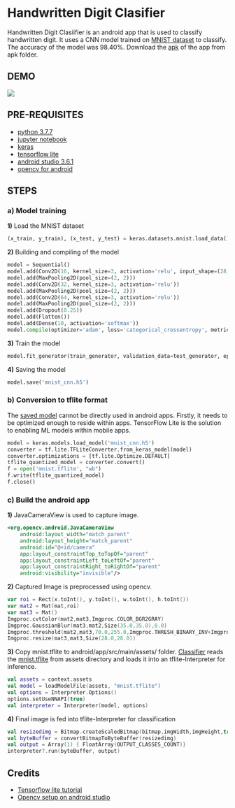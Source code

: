# Handwritten Digit Clasifier

Handwritten Digit Clasiifier is an android app that is used to classify handwritten digit. It uses a CNN model trained on [MNIST dataset](http://yann.lecun.com/exdb/mnist/) to classify. The accuracy of the model was 98.40%. Download the [apk](android/apk/handwritten_digit_classifier.apk) of the app from apk folder.

## DEMO
![](demo\demo.gif)
## PRE-REQUISITES
* [python 3.7.7](https://www.python.org/downloads/)
* [jupyter notebook](https://jupyter.org/install)
* [keras](https://www.tensorflow.org/api_docs/python/tf/keras)
* [tensorflow lite](https://www.tensorflow.org/lite)
* [android studio 3.6.1](https://developer.android.com/studio)
* [opencv for android](https://sourceforge.net/projects/opencvlibrary/files/opencv-android/)

## STEPS
### a) Model training
**1)** Load the MNIST dataset
```python
(x_train, y_train), (x_test, y_test) = keras.datasets.mnist.load_data()
```
**2)** Building and compiling of the model
```python
model = Sequential()
model.add(Conv2D(16, kernel_size=3, activation='relu', input_shape=(28,28,1)))
model.add(MaxPooling2D(pool_size=(2, 2)))
model.add(Conv2D(32, kernel_size=3, activation='relu'))
model.add(MaxPooling2D(pool_size=(2, 2)))
model.add(Conv2D(64, kernel_size=3, activation='relu'))
model.add(MaxPooling2D(pool_size=(2, 2)))
model.add(Dropout(0.25))
model.add(Flatten())
model.add(Dense(10, activation='softmax'))
model.compile(optimizer='adam', loss='categorical_crossentropy', metrics=['accuracy'])
```
**3)** Train the model
```python
model.fit_generator(train_generator, validation_data=test_generator, epochs=10)
```
**4)** Saving the model
```python
model.save('mnist_cnn.h5')
```
### b) Conversion to tflite format
The [saved model](model/mnist_cnn.h5) cannot be directly used in android apps. Firstly, it needs to be optimized enough to reside within apps. TensorFlow Lite is the solution to enabling ML models within mobile apps.
```python
model = keras.models.load_model('mnist_cnn.h5')
converter = tf.lite.TFLiteConverter.from_keras_model(model)
converter.optimizations = [tf.lite.Optimize.DEFAULT]
tflite_quantized_model = converter.convert()
f = open('mnist.tflite', "wb")
f.write(tflite_quantized_model)
f.close()
```
### c) Build the android app
**1)** JavaCameraView is used to capture image.
```xml
<org.opencv.android.JavaCameraView
    android:layout_width="match_parent"
    android:layout_height="match_parent"
    android:id="@+id/camera"
    app:layout_constraintTop_toTopOf="parent"
    app:layout_constraintLeft_toLeftOf="parent"
    app:layout_constraintRight_toRightOf="parent"
    android:visibility="invisible"/>
```
**2)** Captured Image is preprocessed using opencv.
```kotlin
var roi = Rect(x.toInt(), y.toInt(), w.toInt(), h.toInt())
var mat2 = Mat(mat,roi)
var mat3 = Mat()
Imgproc.cvtColor(mat2,mat3,Imgproc.COLOR_BGR2GRAY)
Imgproc.GaussianBlur(mat3,mat2,Size(35.0,35.0),0.0)
Imgproc.threshold(mat2,mat3,70.0,255.0,Imgproc.THRESH_BINARY_INV+Imgproc.THRESH_OTSU)
Imgproc.resize(mat3,mat3,Size(28.0,28.0))
```
**3)** Copy mnist.tflite to android/app/src/main/assets/ folder. [Classifier](android/app/src/main/java/com/example/handwritten_digit_classifier/Classifier.kt) reads the [mnist.tflite](android/app/src/main/assets/mnist.tflite) from assets directory and loads it into an tflite-Interpreter for inference. 
```kotlin
val assets = context.assets
val model = loadModelFile(assets, "mnist.tflite")
val options = Interpreter.Options()
options.setUseNNAPI(true)
val interpreter = Interpreter(model, options)
```
**4)** Final image is fed into tflite-Interpreter for classification
```kotlin
val resizedimg = Bitmap.createScaledBitmap(bitmap,imgWidth,imgHeight,true)
val byteBuffer = convertBitmapToByteBuffer(resizedimg)
val output = Array(1) { FloatArray(OUTPUT_CLASSES_COUNT)}
interpreter?.run(byteBuffer, output)
```
## Credits
* [Tensorflow lite tutorial](https://www.tensorflow.org/lite/tutorials)
* [Opencv setup on android studio](https://android.jlelse.eu/a-beginners-guide-to-setting-up-opencv-android-library-on-android-studio-19794e220f3c)
